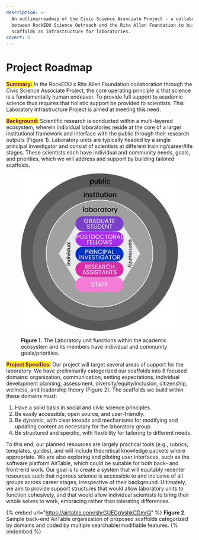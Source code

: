 ```yaml
---
description: >-
  An outline/roadmap of the Civic Science Associate Project - a collaboration
  between RockEDU Science Outreach and the Rita Allen Foundation to build
  scaffolds as infrastructure for laboratories.
coverY: 0
---
```


# Project Roadmap

<mark style="color:purple;">**Summary:**</mark> In the RockEDU x Rita Allen Foundation collaboration through the Civic Science Associate Project, the core operating principle is that science is a fundamentally human endeavor. To provide full support to academic science thus requires that holistic support be provided to scientists. This Laboratory Infrastructure Project is aimed at meeting this need.

<mark style="color:purple;">**Background:**</mark> Scientific research is conducted within a multi-layered ecosystem, wherein individual laboratories reside at the core of a larger institutional framework and interface with the public through their research outputs (Figure 1). Laboratory units are typically headed by a single principal investigator and consist of scientists at different training/career/life stages. These scientists each have individual and community needs, goals, and priorities, which we will address and support by building tailored scaffolds.

<figure><img src=".gitbook/assets/0 (1)" alt=""><figcaption><p><strong>Figure 1.</strong> The <strong></strong> Laboratory unit functions within the academic ecosystem and its members have individual and community goals/priorities.</p></figcaption></figure>

<mark style="color:purple;">**Project Specifics:**</mark> Our project will target several areas of support for the laboratory. We have preliminarily categorized our scaffolds into 8 focused domains: organization, communication, setting expectations, individual development planning, assessment, diversity/equity/inclusion, citizenship, wellness, and leadership theory (Figure 2). The scaffolds we build within these domains must:

1. Have a solid basis in social and civic science principles.
2. Be easily accessible, open source, and user-friendly.
3. Be dynamic, with clear inroads and mechanisms for modifying and updating content as necessary for the laboratory group.
4. Be structured and specific, with flexibility for tailoring to different needs.

To this end, our planned resources are largely practical tools (e.g., rubrics, templates, guides), and will include theoretical knowledge packets where appropriate. We are also exploring and piloting user interfaces, such as the software platform AirTable, which could be suitable for both back- and front-end work. Our goal is to create a system that will equitably recenter resources such that rigorous science is accessible to and inclusive of all groups across career stages, irrespective of their background. Ultimately, we aim to provide support structures that would allow laboratory units to function cohesively, and that would allow individual scientists to bring their whole selves to work, embracing rather than tolerating differences.

{% embed url="https://airtable.com/shrGUEGgVshkCDmrQ" %}
**Figure 2.** Sample back-end AirTable organization of proposed scaffolds categorized by domains and coded by multiple searchable/modifiable features.
{% endembed %}
